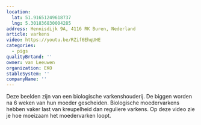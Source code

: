 ```yaml
---
location:
  lat: 51.91651249618737
  lng: 5.301836830004285
address: Hennisdijk 9A, 4116 RK Buren, Nederland
article: varkens
video: https://youtu.be/RZif6EhqUHE
categories:
  - pigs
qualityBrtand: ''
owner: van Leeuwen
organization: EKO
stableSystem: ''
companyName: ''
---
```

Deze beelden zijn van een biologische varkenshouderij. De biggen worden na 6 weken van hun moeder gescheiden. Biologische moedervarkens hebben vaker last van kreupelheid dan reguliere varkens. Op deze video zie je hoe moeizaam het moedervarken loopt.